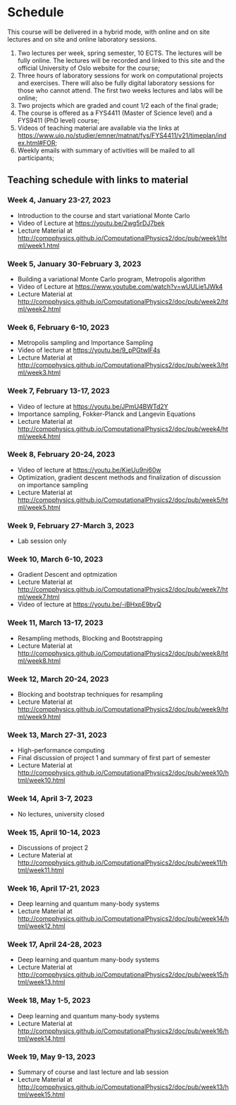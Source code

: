 # Schedule
This course will be delivered in a hybrid mode, with online and on site lectures and on site and online laboratory sessions. 

1. Two lectures per week, spring semester, 10 ECTS. The lectures will be fully online. The lectures will be recorded and linked to this site and the official University of Oslo website for the course;
2. Three hours of laboratory sessions for work on computational projects and exercises. There will  also be fully digital laboratory sessions for those who cannot attend. The first two weeks lectures and labs will be online;
3. Two projects which are graded and count 1/2 each of the final grade;
4. The course is offered as a FYS4411 (Master of Science level) and a FYS9411 (PhD level) course;
5. Videos of teaching material are available via the links at https://www.uio.no/studier/emner/matnat/fys/FYS4411/v21/timeplan/index.html#FOR;
6. Weekly emails with summary of activities will be mailed to all participants;


## Teaching schedule with links to material


###  Week 4, January 23-27, 2023
- Introduction to the course and start variational Monte Carlo
- Video of Lecture at https://youtu.be/2wg5rDJ7bek
- Lecture Material at http://compphysics.github.io/ComputationalPhysics2/doc/pub/week1/html/week1.html

###  Week 5, January 30-February 3, 2023
- Building a variational Monte Carlo program, Metropolis algorithm
- Video of Lecture at https://www.youtube.com/watch?v=wUULie1JWk4
- Lecture Material at http://compphysics.github.io/ComputationalPhysics2/doc/pub/week2/html/week2.html

### Week 6, February 6-10, 2023
- Metropolis sampling and Importance Sampling
- Video of lecture at https://youtu.be/9_pPGtwlF4s
- Lecture Material at http://compphysics.github.io/ComputationalPhysics2/doc/pub/week3/html/week3.html

### Week 7, February 13-17, 2023

- Video of lecture at https://youtu.be/JPmU4BWTd2Y
- Importance sampling, Fokker-Planck and Langevin Equations
- Lecture Material at http://compphysics.github.io/ComputationalPhysics2/doc/pub/week4/html/week4.html

### Week 8, February 20-24, 2023

- Video of lecture at https://youtu.be/KieUu9ni60w
- Optimization, gradient descent methods and finalization of discussion on importance sampling
- Lecture Material at http://compphysics.github.io/ComputationalPhysics2/doc/pub/week5/html/week5.html


### Week 9, February 27-March 3, 2023

- Lab session only


### Week 10, March 6-10, 2023

- Gradient Descent and optmization
- Lecture Material at http://compphysics.github.io/ComputationalPhysics2/doc/pub/week7/html/week7.html
- Video of lecture at https://youtu.be/-iBHxpE9byQ

### Week 11, March 13-17, 2023

- Resampling methods, Blocking and Bootstrapping
- Lecture Material at http://compphysics.github.io/ComputationalPhysics2/doc/pub/week8/html/week8.html


### Week 12, March 20-24, 2023

- Blocking and bootstrap techniques for resampling
- Lecture Material at http://compphysics.github.io/ComputationalPhysics2/doc/pub/week9/html/week9.html


### Week 13, March  27-31, 2023

- High-performance computing
- Final discussion of project 1 and summary of first part of semester
- Lecture Material at http://compphysics.github.io/ComputationalPhysics2/doc/pub/week10/html/week10.html

### Week 14, April 3-7, 2023

- No lectures, university closed

### Week 15, April 10-14, 2023

- Discussions of project 2
- Lecture Material at http://compphysics.github.io/ComputationalPhysics2/doc/pub/week11/html/week11.html

### Week 16, April  17-21, 2023

- Deep learning and quantum many-body systems
- Lecture Material at http://compphysics.github.io/ComputationalPhysics2/doc/pub/week14/html/week12.html


### Week 17, April 24-28, 2023

- Deep learning and quantum many-body systems
- Lecture Material at http://compphysics.github.io/ComputationalPhysics2/doc/pub/week15/html/week13.html


### Week 18, May 1-5, 2023

- Deep learning and quantum many-body systems
- Lecture Material at http://compphysics.github.io/ComputationalPhysics2/doc/pub/week16/html/week14.html


### Week 19, May 9-13, 2023


- Summary of course and last lecture and lab session
- Lecture Material at http://compphysics.github.io/ComputationalPhysics2/doc/pub/week13/html/week15.html


